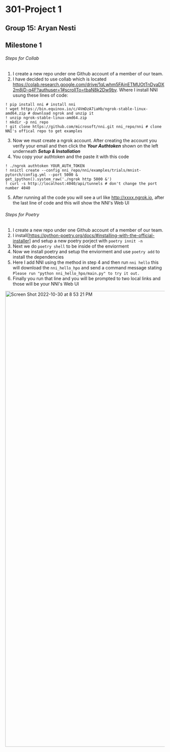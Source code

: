 # 301-Project 1 
## Group 15: Aryan Nesti
## Milestone 1

###### Steps for Collab
1. I create a new repo under one Github account of a member of our team.
2. I have decided to use collab which is located https://colab.research.google.com/drive/1qLwhm5FAinETMUOtTnDyaDX2m8jD-q4F?authuser=1#scrollTo=tbaN8k2Dw9bv. Where I install NNI usung these lines of code:
```
! pip install nni # install nni
! wget https://bin.equinox.io/c/4VmDzA7iaHb/ngrok-stable-linux-amd64.zip # download ngrok and unzip it
! unzip ngrok-stable-linux-amd64.zip
! mkdir -p nni_repo
! git clone https://github.com/microsoft/nni.git nni_repo/nni # clone NNI's offical repo to get examples
```
3. Now we must create a ngrok account. After creating the account you verify your email and then click the ***Your Authtoken*** shown on the left underneath ***Setup & Installation***
4. You copy your authtoken and the paste it with this code
```
! ./ngrok authtoken YOUR_AUTH_TOKEN
! nnictl create --config nni_repo/nni/examples/trials/mnist-pytorch/config.yml --port 5000 &
get_ipython().system_raw('./ngrok http 5000 &')
! curl -s http://localhost:4040/api/tunnels # don't change the port number 4040
```
5. After running all the code you will see a url like http://xxxx.ngrok.io, after the last line of code and this will show the NNI's Web UI

###### Steps for Poetry
1. I create a new repo under one Github account of a member of our team.
2. I install[https://python-poetry.org/docs/#installing-with-the-official-installer] and setup a new poetry porject with `poetry innit -n`
3. Next we do `poetry shell` to be inside of the enviorment
4. Now we install poetry and setup the enviorment and use `poetry add` to install the dependencies 
5. Here I add NNI using the method in step 4 and then run `nni hello` this will download the `nni_hello_hpo` and send a command message stating `Please run "python nni_hello_hpo/main.py" to try it out.`
6. Finally you run that line and you will be prompted to two local links and those will be your NNI's Web UI


<img width="1440" alt="Screen Shot 2022-10-30 at 8 53 21 PM" src="https://user-images.githubusercontent.com/98928740/198919791-02c04236-58b2-4321-8c5e-f48bd2257e6f.png">

